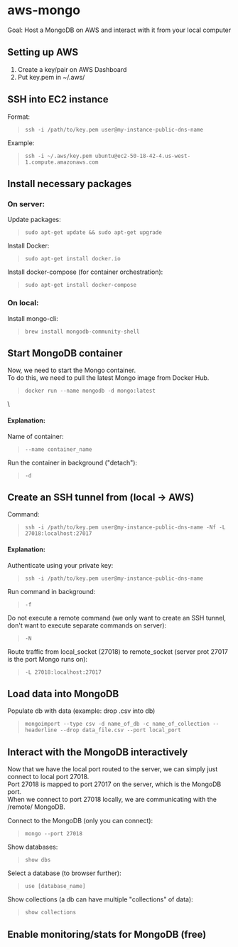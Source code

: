 # aws-mongo
Goal: Host a MongoDB on AWS and interact with it from your local computer


## Setting up AWS
1. Create a key/pair on AWS Dashboard
2. Put key.pem in ~/.aws/


## SSH into EC2 instance
Format:
> `ssh -i /path/to/key.pem user@my-instance-public-dns-name`

Example:
> `ssh -i ~/.aws/key.pem ubuntu@ec2-50-18-42-4.us-west-1.compute.amazonaws.com`


## Install necessary packages
### On server:
Update packages:
> `sudo apt-get update && sudo apt-get upgrade`

Install Docker:
> `sudo apt-get install docker.io`

Install docker-compose (for container orchestration):
> `sudo apt-get install docker-compose`

### On local:
Install mongo-cli:
> `brew install mongodb-community-shell`


## Start MongoDB container
Now, we need to start the Mongo container. \
To do this, we need to pull the latest Mongo image from Docker Hub.

> `docker run --name mongodb -d mongo:latest`

\

#### Explanation:
Name of container:
> `--name container_name`

Run the container in background ("detach"):
>`-d`


## Create an SSH tunnel from (local -> AWS)
Command:
> `ssh -i /path/to/key.pem user@my-instance-public-dns-name -Nf -L 27018:localhost:27017`

#### Explanation:
Authenticate using your private key:
> `ssh -i /path/to/key.pem user@my-instance-public-dns-name`

Run command in background:
> `-f`

Do not execute a remote command (we only want to create an SSH tunnel, don't want to execute separate commands on server):
> `-N`

Route traffic from local_socket (27018) to remote_socket (server prot 27017 is the port Mongo runs on):
> `-L 27018:localhost:27017`


## Load data into MongoDB
Populate db with data (example: drop .csv into db)
> `mongoimport --type csv -d name_of_db -c name_of_collection --headerline --drop data_file.csv --port local_port`


## Interact with the MongoDB interactively
Now that we have the local port routed to the server, we can simply just connect to local port 27018. \
Port 27018 is mapped to port 27017 on the server, which is the MongoDB port. \
When we connect to port 27018 locally, we are communicating with the /remote/ MongoDB.

Connect to the MongoDB (only you can connect):
> `mongo --port 27018`

Show databases:
> `show dbs`

Select a database (to browser further):
> `use [database_name]`

Show collections (a db can have multiple "collections" of data):
> `show collections`


## Enable monitoring/stats for MongoDB (free)

